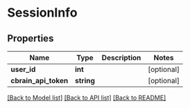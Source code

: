 # SessionInfo

## Properties
Name | Type | Description | Notes
------------ | ------------- | ------------- | -------------
**user_id** | **int** |  | [optional] 
**cbrain_api_token** | **string** |  | [optional] 

[[Back to Model list]](../README.md#documentation-for-models) [[Back to API list]](../README.md#documentation-for-api-endpoints) [[Back to README]](../README.md)


